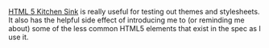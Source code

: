 <!--
.. title: HTML 5 Kitchen Sink
.. slug: html5-kitchen-sink
.. date: 2021-12-22 00:00:00
.. tags: html
.. category: 
.. link: 
.. description: 
.. type: text
-->

[HTML 5 Kitchen Sink](https://github.com/dbox/html5-kitchen-sink) is really useful for testing out themes and stylesheets. It also has the helpful side effect of introducing me to (or reminding me about) some of the less common HTML5 elements that exist in the spec as I use it.
